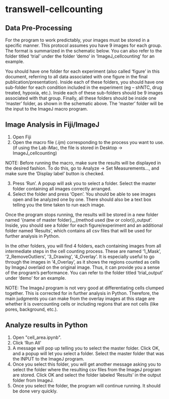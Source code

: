 # transwell-cellcounting
## Data Pre-Processing 
 
For the program to work predictably, your images must be stored in a specific manner. This protocol assumes you have 9 images for each group. The format is summarized in the schematic below. You can also refer to the folder titled ‘trial’ under the folder ‘demo’ in ‘ImageJ_cellcounting’ for an example. 
 
You should have one folder for each experiment (also called ‘figure’ in this document, referring to all data associated with one figure in the final publication/presentation). Inside each of these folders, you should have one sub-folder for each condition included in the experiment (eg – shNTC, drug treated, hypoxia, etc.). Inside each of these sub-folders should be 9 images associated with that group. Finally, all these folders should be inside one ‘master’ folder, as shown in the schematic above. The ‘master’ folder will be the input to the ImageJ macro program.  
 
## Image Analysis in Fiji/ImageJ 
 
1. Open Fiji 
2. Open the macro file (.ijm) corresponding to the process you want to use. (if using the Lab iMac, the file is stored in Desktop -> ImageJ_cellcounting)  
 
NOTE: Before running the macro, make sure the results will be displayed in the desired fashion. To do this, go to Analyze -> Set Measurements…, and make sure the ‘Display label’ button is checked.
 
3. Press ‘Run’. 
A popup will ask you to select a folder. Select the master folder containing all images correctly arranged. 
4. Select the folder and press ‘Open’. You should be able to see images open and be analyzed one by one. There should also be a text box telling you the time taken to run each image. 

Once the program stops running, the results will be stored in a new folder named ‘{name of master folder}__{method used (bw or color)}_output’. Inside, you should see a folder for each figure/experiment and an additional folder named ‘Results’, which contains all csv files that will be used for further analysis in Python. 
 
In the other folders, you will find 4 folders, each containing images from all intermediate steps in the cell counting process. These are named ‘1_Mask’, ‘2_RemoveOutliers’, '3_Drawing’, ‘4_Overlay’. It is especially useful to go through the images in ‘4_Overlay’, as it shows the regions counted as cells by ImageJ overlaid on the original image. Thus, it can provide you a sense of the program’s performance. You can refer to the folder titled ‘trial_output’ under ‘demo’ for an example. 
 
NOTE: The ImageJ program is not very good at differentiating cells clumped together. This is corrected for in further analysis in Python. Therefore, the main judgments you can make from the overlay images at this stage are whether it is overcounting cells or including regions that are not cells (like pores, background, etc.). 

## Analyze results in Python
1. Open "cell_area.ipynb".
2. Click ‘Run All’
3. A message will pop up telling you to select the master folder. Click OK, and a popup will let you select a folder. Select the master folder that was the INPUT to the ImageJ program.
4. Once you select this folder, you will get another message asking you to select the folder where the resulting csv files from the ImageJ program are stored. Click OK and select the folder labeled ‘Results’ in the output folder from ImageJ.
5. Once you select the folder, the program will continue running. It should be done very quickly.
